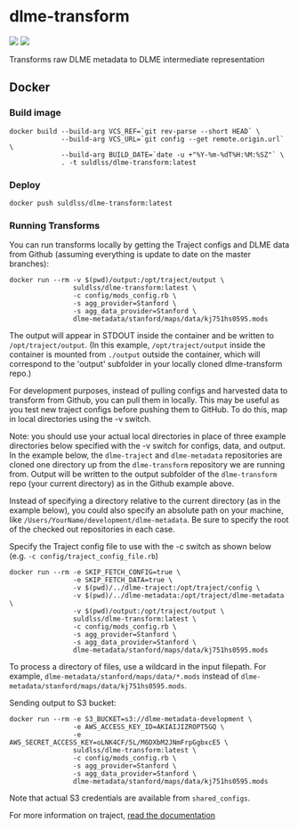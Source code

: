 # dlme-transform
[![](https://images.microbadger.com/badges/image/suldlss/dlme-transform.svg)](https://microbadger.com/images/suldlss/dlme-transform "Get your own image badge on microbadger.com")
[![](https://images.microbadger.com/badges/commit/suldlss/dlme-transform.svg)](http://microbadger.com/images/suldlss/dlme-transform "Get your own commit badge on microbadger.com")

Transforms raw DLME metadata to DLME intermediate representation

## Docker
### Build image
```
docker build --build-arg VCS_REF=`git rev-parse --short HEAD` \
             --build-arg VCS_URL=`git config --get remote.origin.url` \
             --build-arg BUILD_DATE=`date -u +"%Y-%m-%dT%H:%M:%SZ"` \
             . -t suldlss/dlme-transform:latest
```

### Deploy
```
docker push suldlss/dlme-transform:latest
```

### Running Transforms

You can run transforms locally by getting the Traject configs and DLME data from Github (assuming
everything is update to date on the master branches):

```
docker run --rm -v $(pwd)/output:/opt/traject/output \
                suldlss/dlme-transform:latest \
                -c config/mods_config.rb \
                -s agg_provider=Stanford \
                -s agg_data_provider=Stanford \
                dlme-metadata/stanford/maps/data/kj751hs0595.mods
```

The output will appear in STDOUT inside the container and be written to
`/opt/traject/output`. (In this example, `/opt/traject/output` inside the
container is mounted from `./output` outside the container, which will correspond
to the 'output' subfolder in your locally cloned dlme-transform repo.)

For development purposes, instead of pulling configs and harvested data to transform from Github,
you can pull them in locally. This may be useful as you test new traject configs before
pushing them to GitHub.  To do this, map in local directories using the -v switch.

Note: you should use your actual local directories in place of three example directories below
specified with the -v switch for configs, data, and output.  In the example below,
the `dlme-traject` and `dlme-metadata` repositories are cloned one directory up from the
`dlme-transform` repository we are running from.  Output will be written to the output
subfolder of the `dlme-transform` repo (your current directory) as in the Github example above.

Instead of specifying a directory relative to the current directory (as in the example below),
you could also specify an absolute path on your machine, like
`/Users/YourName/development/dlme-metadata`.  Be sure to specify the root of the
checked out repositories in each case.

Specify the Traject config file to use with the -c switch as shown below (e.g. `-c config/traject_config_file.rb`)


```
docker run --rm -e SKIP_FETCH_CONFIG=true \
                -e SKIP_FETCH_DATA=true \
                -v $(pwd)/../dlme-traject:/opt/traject/config \
                -v $(pwd)/../dlme-metadata:/opt/traject/dlme-metadata \
                -v $(pwd)/output:/opt/traject/output \
                suldlss/dlme-transform:latest \
                -c config/mods_config.rb \
                -s agg_provider=Stanford \
                -s agg_data_provider=Stanford \
                dlme-metadata/stanford/maps/data/kj751hs0595.mods
```

To process a directory of files, use a wildcard in the input filepath. For
example, `dlme-metadata/stanford/maps/data/*.mods` instead of
`dlme-metadata/stanford/maps/data/kj751hs0595.mods`.


Sending output to S3 bucket:
```
docker run --rm -e S3_BUCKET=s3://dlme-metadata-development \
                -e AWS_ACCESS_KEY_ID=AKIAIJIZROPT5GQ \
                -e AWS_SECRET_ACCESS_KEY=oLNK4CF/5L/M6DXbM2JNmFrpGgbxcE5 \
                suldlss/dlme-transform:latest \
                -c config/mods_config.rb \
                -s agg_provider=Stanford \
                -s agg_data_provider=Stanford \
                dlme-metadata/stanford/maps/data/kj751hs0595.mods
```
Note that actual S3 credentials are available from `shared_configs`.

For more information on traject, [read the documentation](https://github.com/traject/traject#Traject)